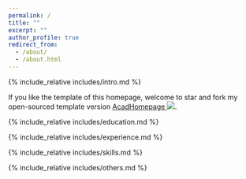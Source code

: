 ```yaml
---
permalink: /
title: ""
excerpt: ""
author_profile: true
redirect_from: 
  - /about/
  - /about.html
---
```


<span class='anchor' id='about-me'></span>
{% include_relative includes/intro.md %}

If you like the template of this homepage, welcome to star and fork my open-sourced template version [AcadHomepage ![](https://img.shields.io/github/stars/RayeRen/acad-homepage.github.io?style=social)](https://github.com/RayeRen/acad-homepage.github.io).

{% include_relative includes/education.md %}

{% include_relative includes/experience.md %}

{% include_relative includes/skills.md %}

{% include_relative includes/others.md %}
